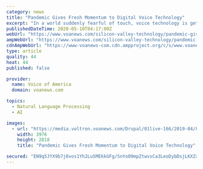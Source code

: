 ```yaml
---
category: news
title: "Pandemic Gives Fresh Momentum to Digital Voice Technology"
excerpt: "In a world suddenly fearful of touch, voice technology is getting a fresh look. Voice-activated systems such as Google Assistant, Amazon Alexa and Apple's Siri have seen strong growth in recent years,"
publishedDateTime: 2020-05-10T04:17:00Z
webUrl: "https://www.voanews.com/silicon-valley-technology/pandemic-gives-fresh-momentum-digital-voice-technology"
ampWebUrl: "https://www.voanews.com/silicon-valley-technology/pandemic-gives-fresh-momentum-digital-voice-technology?amp"
cdnAmpWebUrl: "https://www-voanews-com.cdn.ampproject.org/c/s/www.voanews.com/silicon-valley-technology/pandemic-gives-fresh-momentum-digital-voice-technology?amp"
type: article
quality: 44
heat: 44
published: false

provider:
  name: Voice of America
  domain: voanews.com

topics:
  - Natural Language Processing
  - AI

images:
  - url: "https://media.voltron.voanews.com/Drupal/01live-166/2019-04/8FCAD54E-248E-4FCD-997F-4ACDC2B07162.jpg"
    width: 3976
    height: 2818
    title: "Pandemic Gives Fresh Momentum to Digital Voice Technology"

secured: "EN9q5JYX9b7j8vos1Yh2Lu5MEkkGFg/SnYo09mpZtwvsCa3LeoDybDsjLKXZx3KeavEUXgnuPrQsnKoosrh5/6PaJG+GEcb0dU1nn0xxDW+o72JaYbLhOVobMKCFaf1KyZcj9ayBo9sicqzq/uhwhU5xyQ5tv97DjHpMiXDq/tphi12ehuX7Ea6LCAXvAq2T0zADW8U4cpndKU0+lz2kPZmCH6eDYZGHq2+99OtsZR8AwbC4kxlX468Ru7W71xfBkTYCSJGYaoVHXoHecKxiigc9fS8UOlH/K0H2LP3p276T+kzb1w8h8iMDEu2VnzT1;JuMb5dVM1t3M5tQFhzdqfg=="
---
```


